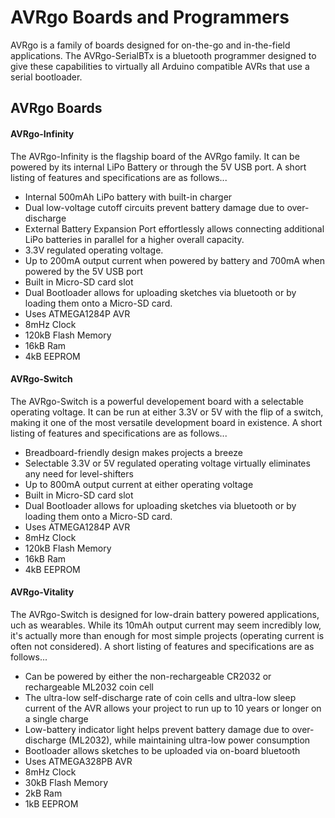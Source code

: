 # AVRgo Boards and Programmers
AVRgo is a family of boards designed for on-the-go and in-the-field applications. The AVRgo-SerialBTx is a bluetooth programmer designed to give these capabilities to virtually all Arduino compatible AVRs that use a serial bootloader.

## AVRgo Boards
#### AVRgo-Infinity
The AVRgo-Infinity is the flagship board of the AVRgo family. It can be powered by its internal LiPo Battery or through the 5V USB port. A short listing of features and specifications are as follows...
- Internal 500mAh LiPo battery with built-in charger
- Dual low-voltage cutoff circuits prevent battery damage due to over-discharge
- External Battery Expansion Port effortlessly allows connecting additional LiPo batteries in parallel for a higher overall capacity.
- 3.3V regulated operating voltage.
- Up to 200mA output current when powered by battery and 700mA when powered by the 5V USB port
- Built in Micro-SD card slot 
- Dual Bootloader allows for uploading sketches via bluetooth or by loading them onto a Micro-SD card.
- Uses ATMEGA1284P AVR
- 8mHz Clock
- 120kB Flash Memory
- 16kB Ram
- 4kB EEPROM
#### AVRgo-Switch
The AVRgo-Switch is a powerful developement board with a selectable operating voltage. It can be run at either 3.3V or 5V with the flip of a switch, making it one of the most versatile development board in existence. A short listing of features and specifications are as follows...
- Breadboard-friendly design makes projects a breeze
- Selectable 3.3V or 5V regulated operating voltage virtually eliminates any need for level-shifters
- Up to 800mA output current at either operating voltage
- Built in Micro-SD card slot 
- Dual Bootloader allows for uploading sketches via bluetooth or by loading them onto a Micro-SD card.
- Uses ATMEGA1284P AVR
- 8mHz Clock
- 120kB Flash Memory
- 16kB Ram
- 4kB EEPROM
#### AVRgo-Vitality
The AVRgo-Switch is designed for low-drain battery powered applications, uch as wearables. While its 10mAh output current may seem incredibly low, it's actually more than enough for most simple projects (operating current is often not considered). A short listing of features and specifications are as follows...
- Can be powered by either the non-rechargeable CR2032 or rechargeable ML2032 coin cell
- The ultra-low self-discharge rate of coin cells and ultra-low sleep current of the AVR allows your project to run up to 10 years or longer on a single charge
- Low-battery indicator light helps prevent battery damage due to over-discharge (ML2032), while maintaining ultra-low power consumption
- Bootloader allows sketches to be uploaded via on-board bluetooth
- Uses ATMEGA328PB AVR
- 8mHz Clock
- 30kB Flash Memory
- 2kB Ram
- 1kB EEPROM
